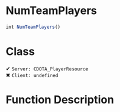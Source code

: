 # NumTeamPlayers
```js
int NumTeamPlayers()
```
# Class
✔ `Server: CDOTA_PlayerResource`  
✖ `Client: undefined`  

# Function Description

